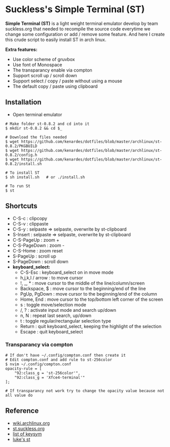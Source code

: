 # Suckless's Simple Terminal (ST)

**Simple Terminal (ST)** is a light weight terminal emulator develop by team suckless.org that needed to recompile the source code everytime we change some configuration or add / remove some feature. And here I create this crude script to easily install ST in arch linux.

**Extra features:** 
* Use color scheme of gruvbox
* Use font of Monospace
* The transparancy enable via compton
* Support scroll up / scroll down
* Support select / copy / paste without using a mouse
* The default copy / paste using clipboard

## Installation
* Open terminal emulator

``` shell
# Make folder st-0.8.2 and cd into it
$ mkdir st-0.8.2 && cd $_

# Download the files needed
$ wget https://github.com/kenardes/dotfiles/blob/master/archlinux/st-0.8.2/PKGBUILD
$ wget https://github.com/kenardes/dotfiles/blob/master/archlinux/st-0.8.2/config.h
$ wget https://github.com/kenardes/dotfiles/blob/master/archlinux/st-0.8.2/install.sh 

# To install ST
$ sh install.sh   # or ./install.sh 

# To run St
$ st
```

## Shortcuts
* C-S-c        : clipcopy
* C-S-v        : clippaste
* C-S-y        : selpaste => selpaste, overwrite by st-clipboard
* S-Insert     : selpaste => selpaste, overwrite by st-clipboard
* C-S-PageUp   : zoom +
* C-S-PageDown : zoom -
* C-S-Home     : zoom reset
* S-PageUp     : scroll up
* S-PageDown   : scroll down
* **keyboard_select:**
  * C-S-Esc         : keyboard_select on in move mode
  * h,j,k,l / arrow : to move cursor
  * !, _, *         : move cursor to the middle of the line/column/screen
  * Backspace, $    : move cursor to the beginning/end of the line
  * PgUp, PgDown    : move cursor to the beginning/end of the column  
  * Home, End       : move cursor to the top/bottom left corner of the screen
  * s               : toggle move/selection mode
  * /, ?            : activate input mode and search up/down
  * n, N            : repeat last search, up/down
  * t               : toggle regular/rectangular selection type
  * Return          : quit keyboard_select, keeping the highlight of the selection
  * Escape          : quit keyboard_select


### Transparancy via compton
``` shell
# If don't have ~/.config/compton.conf then create it
# Edit compton.conf and add rule to st-256color
$ nvim ~/.config/compton.conf
opacity-rule = [
	"92:class_g = 'st-256color'",
	"92:class_g = 'Xfce4-terminal'"
];

# If transparancy not work try to change the opacity value because not all value do
```

## Reference 
* [wiki.archlinux.org](https://wiki.archlinux.org/index.php/St)
* [st.suckless.org](https://st.suckless.org/)
* [list of keysym](https://www.cl.cam.ac.uk/~mgk25/ucs/keysymdef.h)
* [luke's st](https://github.com/LukeSmithxyz/st)
